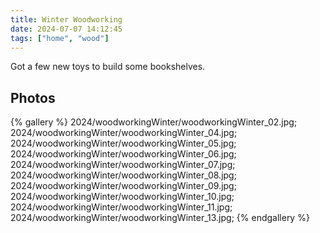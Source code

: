 ```yaml
---
title: Winter Woodworking
date: 2024-07-07 14:12:45
tags: ["home", "wood"]
---
```


Got a few new toys to build some bookshelves.

## Photos

{% gallery %}
2024/woodworkingWinter/woodworkingWinter_02.jpg;
2024/woodworkingWinter/woodworkingWinter_04.jpg;
2024/woodworkingWinter/woodworkingWinter_05.jpg;
2024/woodworkingWinter/woodworkingWinter_06.jpg;
2024/woodworkingWinter/woodworkingWinter_07.jpg;
2024/woodworkingWinter/woodworkingWinter_08.jpg;
2024/woodworkingWinter/woodworkingWinter_09.jpg;
2024/woodworkingWinter/woodworkingWinter_10.jpg;
2024/woodworkingWinter/woodworkingWinter_11.jpg;
2024/woodworkingWinter/woodworkingWinter_13.jpg;
{% endgallery %}

